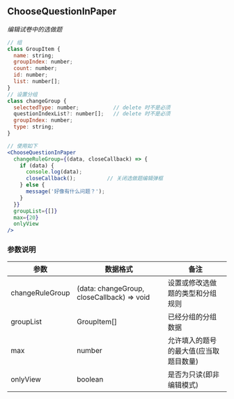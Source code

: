 ## ChooseQuestionInPaper
*编辑试卷中的选做题*

```jsx
// 组
class GroupItem {
  name: string;
  groupIndex: number;
  count: number;
  id: number;
  list: number[];
}
// 设置分组
class changeGroup {
  selectedType: number;           // delete 时不是必须
  questionIndexList?: number[];   // delete 时不是必须
  groupIndex: number;
  type: string;
}

// 使用如下
<ChooseQuestionInPaper
  changeRuleGroup={(data, closeCallback) => {
    if (data) {
      console.log(data);
      closeCallback();          // 关闭选做题编辑弹框
    } else {
      message('好像有什么问题？');
    }
  }}
  groupList={[]}
  max={20}
  onlyView
/>
```

### 参数说明
|参数|数据格式|备注|
|--|--|--|
|changeRuleGroup|(data: changeGroup, closeCallback) => void|设置或修改选做题的类型和分组规则|
|groupList|GroupItem[]|已经分组的分组数据|
|max|number|允许填入的题号的最大值(应当取题目数量)|
|onlyView|boolean|是否为只读(即非编辑模式)|
